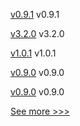 
[v0.9.1](https://github.com/hyperledger/firefly-signer/releases/tag/v0.9.1) v0.9.1

[v3.2.0](https://github.com/hyperledger/firefly-ethconnect/releases/tag/v3.2.0) v3.2.0

[v1.0.1](https://github.com/hyperledger/firefly-tokens-erc20-erc721/releases/tag/v1.0.1) v1.0.1

[v0.9.0](https://github.com/hyperledger/firefly-transaction-manager/releases/tag/v0.9.0) v0.9.0

[v0.9.0](https://github.com/hyperledger/firefly-signer/releases/tag/v0.9.0) v0.9.0


[See more >>>](https://start-here.hyperledger.org/releases)
